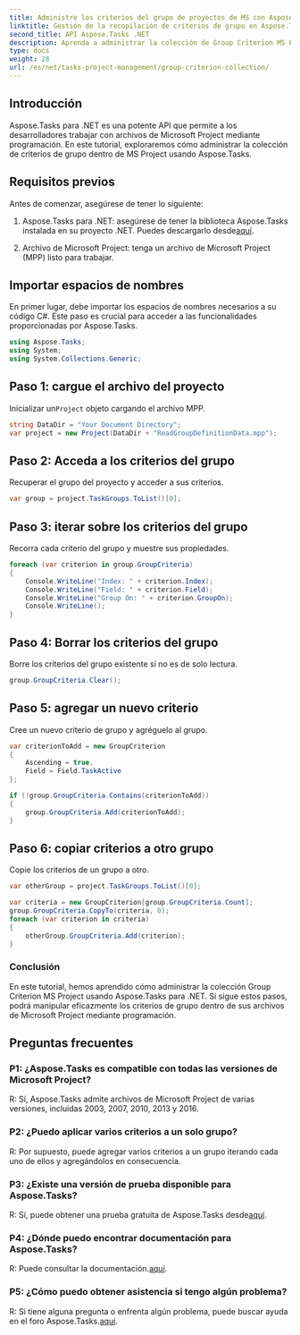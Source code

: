 ```yaml
---
title: Administre los criterios del grupo de proyectos de MS con Aspose.Tasks
linktitle: Gestión de la recopilación de criterios de grupo en Aspose.Tasks
second_title: API Aspose.Tasks .NET
description: Aprenda a administrar la colección de Group Criterion MS Project usando Aspose.Tasks para .NET. Guía paso a paso para desarrolladores.
type: docs
weight: 28
url: /es/net/tasks-project-management/group-criterion-collection/
---
```

## Introducción
Aspose.Tasks para .NET es una potente API que permite a los desarrolladores trabajar con archivos de Microsoft Project mediante programación. En este tutorial, exploraremos cómo administrar la colección de criterios de grupo dentro de MS Project usando Aspose.Tasks.

## Requisitos previos

Antes de comenzar, asegúrese de tener lo siguiente:

1.  Aspose.Tasks para .NET: asegúrese de tener la biblioteca Aspose.Tasks instalada en su proyecto .NET. Puedes descargarlo desde[aquí](https://releases.aspose.com/tasks/net/).

2. Archivo de Microsoft Project: tenga un archivo de Microsoft Project (MPP) listo para trabajar.

## Importar espacios de nombres

En primer lugar, debe importar los espacios de nombres necesarios a su código C#. Este paso es crucial para acceder a las funcionalidades proporcionadas por Aspose.Tasks.

```csharp
using Aspose.Tasks;
using System;
using System.Collections.Generic;


```

## Paso 1: cargue el archivo del proyecto

 Inicializar un`Project` objeto cargando el archivo MPP. 

```csharp
string DataDir = "Your Document Directory";
var project = new Project(DataDir + "ReadGroupDefinitionData.mpp");
```

## Paso 2: Acceda a los criterios del grupo

Recuperar el grupo del proyecto y acceder a sus criterios.

```csharp
var group = project.TaskGroups.ToList()[0];
```

## Paso 3: iterar sobre los criterios del grupo

Recorra cada criterio del grupo y muestre sus propiedades.

```csharp
foreach (var criterion in group.GroupCriteria)
{
    Console.WriteLine("Index: " + criterion.Index);
    Console.WriteLine("Field: " + criterion.Field);
    Console.WriteLine("Group On: " + criterion.GroupOn);
    Console.WriteLine();
}
```

## Paso 4: Borrar los criterios del grupo

Borre los criterios del grupo existente si no es de solo lectura.

```csharp
group.GroupCriteria.Clear();
```

## Paso 5: agregar un nuevo criterio

Cree un nuevo criterio de grupo y agréguelo al grupo.

```csharp
var criterionToAdd = new GroupCriterion
{
    Ascending = true,
    Field = Field.TaskActive
};

if (!group.GroupCriteria.Contains(criterionToAdd))
{
    group.GroupCriteria.Add(criterionToAdd);
}
```

## Paso 6: copiar criterios a otro grupo

Copie los criterios de un grupo a otro.

```csharp
var otherGroup = project.TaskGroups.ToList()[0];

var criteria = new GroupCriterion[group.GroupCriteria.Count];
group.GroupCriteria.CopyTo(criteria, 0);
foreach (var criterion in criteria)
{
    otherGroup.GroupCriteria.Add(criterion);
}
```

### Conclusión

En este tutorial, hemos aprendido cómo administrar la colección Group Criterion MS Project usando Aspose.Tasks para .NET. Si sigue estos pasos, podrá manipular eficazmente los criterios de grupo dentro de sus archivos de Microsoft Project mediante programación.

## Preguntas frecuentes

### P1: ¿Aspose.Tasks es compatible con todas las versiones de Microsoft Project?

R: Sí, Aspose.Tasks admite archivos de Microsoft Project de varias versiones, incluidas 2003, 2007, 2010, 2013 y 2016.

### P2: ¿Puedo aplicar varios criterios a un solo grupo?

R: Por supuesto, puede agregar varios criterios a un grupo iterando cada uno de ellos y agregándolos en consecuencia.

### P3: ¿Existe una versión de prueba disponible para Aspose.Tasks?

 R: Sí, puede obtener una prueba gratuita de Aspose.Tasks desde[aquí](https://releases.aspose.com/).

### P4: ¿Dónde puedo encontrar documentación para Aspose.Tasks?

 R: Puede consultar la documentación.[aquí](https://reference.aspose.com/tasks/net/).

### P5: ¿Cómo puedo obtener asistencia si tengo algún problema?

 R: Si tiene alguna pregunta o enfrenta algún problema, puede buscar ayuda en el foro Aspose.Tasks.[aquí](https://forum.aspose.com/c/tasks/15).